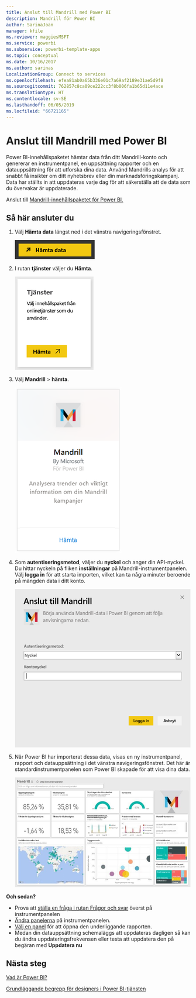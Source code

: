 ```yaml
---
title: Anslut till Mandrill med Power BI
description: Mandrill för Power BI
author: SarinaJoan
manager: kfile
ms.reviewer: maggiesMSFT
ms.service: powerbi
ms.subservice: powerbi-template-apps
ms.topic: conceptual
ms.date: 10/16/2017
ms.author: sarinas
LocalizationGroup: Connect to services
ms.openlocfilehash: efea81ab0a65b336e01c7a69af2189e31ae5d9f8
ms.sourcegitcommit: 762857c8ca09ce222cc3f8b006fa1b65d11e4ace
ms.translationtype: HT
ms.contentlocale: sv-SE
ms.lasthandoff: 06/05/2019
ms.locfileid: "66721165"
---
```

# <a name="connect-to-mandrill-with-power-bi"></a>Anslut till Mandrill med Power BI
Power BI-innehållspaketet hämtar data från ditt Mandrill-konto och genererar en instrumentpanel, en uppsättning rapporter och en datauppsättning för att utforska dina data. Använd Mandrills analys för att snabbt få insikter om ditt nyhetsbrev eller din marknadsföringskampanj. Data har ställts in att uppdateras varje dag för att säkerställa att de data som du övervakar är uppdaterade.

Anslut till [Mandrill-innehållspaketet för Power BI.](http://app.powerbi.com/getdata/services/mandrill)

## <a name="how-to-connect"></a>Så här ansluter du
1. Välj **Hämta data** längst ned i det vänstra navigeringsfönstret.
   
    ![](media/service-connect-to-mandrill/getdata.png)
2. I rutan **tjänster** väljer du **Hämta**.
   
    ![](media/service-connect-to-mandrill/services.png)
3. Välj **Mandrill** > **hämta**.
   
    ![](media/service-connect-to-mandrill/mandrill.png)
4. Som **autentiseringsmetod**, väljer du **nyckel** och anger din API-nyckel. Du hittar nyckeln på fliken **inställningar** på Mandrill-instrumentpanelen. Välj **logga in** för att starta importen, vilket kan ta några minuter beroende på mängden data i ditt konto.
   
    ![](media/service-connect-to-mandrill/auth.png)
5. När Power BI har importerat dessa data, visas en ny instrumentpanel, rapport och datauppsättning i det vänstra navigeringsfönstret. Det här är standardinstrumentpanelen som Power BI skapade för att visa dina data.
   
    ![](media/service-connect-to-mandrill/mandrill-dashboard1.jpg)

**Och sedan?**

* Prova att [ställa en fråga i rutan Frågor och svar](consumer/end-user-q-and-a.md) överst på instrumentpanelen
* [Ändra panelerna](service-dashboard-edit-tile.md) på instrumentpanelen.
* [Välj en panel](consumer/end-user-tiles.md) för att öppna den underliggande rapporten.
* Medan din datauppsättning schemaläggs att uppdateras dagligen så kan du ändra uppdateringsfrekvensen eller testa att uppdatera den på begäran med **Uppdatera nu**

## <a name="next-steps"></a>Nästa steg
[Vad är Power BI?](power-bi-overview.md)

[Grundläggande begrepp för designers i Power BI-tjänsten](service-basic-concepts.md)

